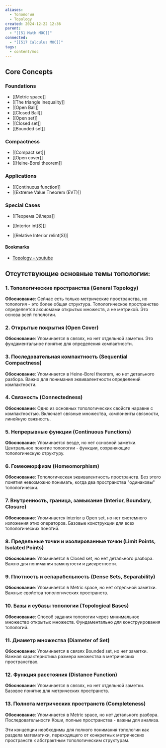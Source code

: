 ```yaml
---
aliases:
  - Топология
  - Topology
created: 2024-12-22 12:36
parent:
  - "[[51 Math MOC]]"
connected:
  - "[[517 Сalculus MOC]]"
tags:
  - content/moc
---
```

## Core Concepts

### Foundations
- [[Metric space]]
- [[The triangle inequality]]
- [[Open Ball]]
- [[Closed Ball]]
- [[Open set]]
- [[Closed set]]
- [[Bounded set]]

### Compactness
- [[Compact set]]
- [[Open cover]]
- [[Heine-Borel theorem]]

### Applications
- [[Continuous function]]
- [[Extreme Value Theorem (EVT)]]

### Special Cases
- [[Теорема Эйлера]]


- [[Interior int(S)]]
- [[Relative Interior relint(S)]]


#### Bookmarks  
- [Topology - youtube](https://www.youtube.com/playlist?list=PLd8NbPjkXPliJunBhtDNMuFsnZPeHpm-0)


## Отсутствующие основные темы топологии:

### 1. **Топологические пространства (General Topology)**
**Обоснование**: Сейчас есть только метрические пространства, но топология - это более общая структура. Топологическое пространство определяется аксиомами открытых множеств, а не метрикой. Это основа всей топологии.

### 2. **Открытые покрытия (Open Cover)**
**Обоснование**: Упоминается в связях, но нет отдельной заметки. Это фундаментальное понятие для определения компактности.

### 3. **Последовательная компактность (Sequential Compactness)**
**Обоснование**: Упоминается в Heine-Borel theorem, но нет детального разбора. Важно для понимания эквивалентности определений компактности.

### 4. **Связность (Connectedness)**
**Обоснование**: Одно из основных топологических свойств наравне с компактностью. Включает связные множества, компоненты связности, линейную связность.

### 5. **Непрерывные функции (Continuous Functions)**
**Обоснование**: Упоминается везде, но нет основной заметки. Центральное понятие топологии - функции, сохраняющие топологическую структуру.

### 6. **Гомеоморфизм (Homeomorphism)**
**Обоснование**: Топологическая эквивалентность пространств. Без этого понятия невозможно понимать, когда два пространства "одинаковы" топологически.

### 7. **Внутренность, граница, замыкание (Interior, Boundary, Closure)**
**Обоснование**: Упоминается interior в Open set, но нет системного изложения этих операторов. Базовые конструкции для всех топологических понятий.

### 8. **Предельные точки и изолированные точки (Limit Points, Isolated Points)**
**Обоснование**: Упоминается в Closed set, но нет детального разбора. Важно для понимания замкнутости и дискретности.

### 9. **Плотность и сепарабельность (Dense Sets, Separability)**
**Обоснование**: Упоминается в Metric space, но нет отдельной заметки. Важные свойства топологических пространств.

### 10. **Базы и субазы топологии (Topological Bases)**
**Обоснование**: Способ задания топологии через минимальное множество открытых множеств. Фундаментально для конструирования топологий.

### 11. **Диаметр множества (Diameter of Set)**
**Обоснование**: Упоминается в связях Bounded set, но нет заметки. Важная характеристика размера множества в метрических пространствах.

### 12. **Функция расстояния (Distance Function)**
**Обоснование**: Упоминается в связях, но нет отдельной заметки. Базовое понятие для метрических пространств.

### 13. **Полнота метрических пространств (Completeness)**
**Обоснование**: Упоминается в Metric space, но нет детального разбора. Последовательности Коши, полные пространства - важны для анализа.

Эти концепции необходимы для полного понимания топологии как раздела математики, переходящего от конкретных метрических пространств к абстрактным топологическим структурам.